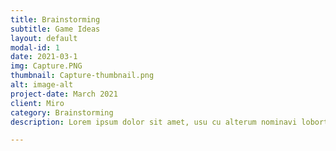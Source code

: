 ```yaml
---
title: Brainstorming
subtitle: Game Ideas
layout: default
modal-id: 1
date: 2021-03-1
img: Capture.PNG
thumbnail: Capture-thumbnail.png
alt: image-alt
project-date: March 2021
client: Miro
category: Brainstorming
description: Lorem ipsum dolor sit amet, usu cu alterum nominavi lobortis. At duo novum diceret. Tantas apeirian vix et, usu sanctus postulant inciderint ut, populo diceret necessitatibus in vim. Cu eum dicam feugiat noluisse.

---
```

